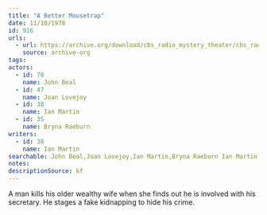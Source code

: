 ```yaml
---
title: "A Better Mousetrap"
date: 11/10/1978
id: 916
urls: 
  - url: https://archive.org/download/cbs_radio_mystery_theater/cbs_radio_mystery_theater-0901-0950.zip/cbs_radio_mystery_theater-0901-0950%2Fcbsrmt_0916_a_better_mousetrap.mp3
    source: archive-org
tags: 
actors:  
  - id: 70
    name: John Beal  
  - id: 47
    name: Joan Lovejoy  
  - id: 38
    name: Ian Martin  
  - id: 35
    name: Bryna Raeburn
writers:  
  - id: 38
    name: Ian Martin
searchable: John Beal,Joan Lovejoy,Ian Martin,Bryna Raeburn Ian Martin
notes: 
descriptionSource: kf
---
```

A man kills his older wealthy wife when she finds out he is involved with his secretary. He stages a fake kidnapping to hide his crime.